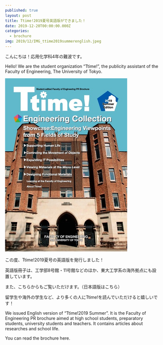 ```yaml
---
published: true
layout: post
title: Ttime!2019夏号英語版ができました！
date: 2019-12-20T00:00:00.000Z
categories:
  - brochure
img: 2019/12/IMG_ttime2019summerenglish.jpeg
---
```


こんにちは！応用化学科4年の難波です。

Hello! We are the student organization “Ttime!”, the publicity assistant of the Faculty of Engineering, The University of Tokyo.

![Image](/assets/images/2019/12/IMG_ttime2019summerenglish.jpeg)

この度、Ttime!2019夏号の英語版を発行しました！

英語版冊子は、工学部8号館・11号館などのほか、東大工学系の海外拠点にも設置しています。

また、こちらからもご覧いただけます。（日本語版はこちら）

留学生や海外の学生など、より多くの人にTtime!を読んでいただけると嬉しいです！

 

We issued English version of “Ttime!2019 Summer”. It is the Faculty of Engineering PR brochure aimed at high school students, preparatory students, university students and teachers. It contains articles about researches and school life.

You can read the brochure here.
